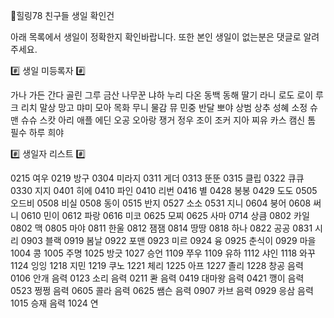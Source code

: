 🌈힐링78 친구들 생일 확인건

아래 목록에서 생일이 정확한지 확인바랍니다.
또한 본인 생일이 없는분은 댓글로 알려주세요.

#️⃣  생일 미등록자 #️⃣ 

가나 가든 간다 골린 그루
금산 나무꾼 냐하 누리 다온
동백 동해 딸기 라니 로도
로이 루크 리치 말상 망고
먀미 모아 목화 무니 물감
뮤 민중 반달 뽀야 상범
상추 성혜 소정 슈맨 슈슈
스캇 아리 애플 에딘 오공
오아랑 쟁거 정우 조이 조커
지아 찌유 카스 캠신 톰
필수 하루 희야

#️⃣  생일자 리스트 #️⃣

0215 여우
0219 방구
0304 미라지
0311 게더
0313 뚠뚠
0315 클립
0322 큐큐
0330 지지
0401 히에
0410 파인
0410 리번
0416 별
0428 봉봉
0429 도도
0505 오드비
0508 비실
0508 동이
0515 반지
0527 소소
0531 지니
0604 붕어
0608 써니
0610 민이
0612 파랑
0616 미코
0625 모찌
0625 사마
0714 상큼
0802 카일
0802 맥
0805 마야
0811 한울
0812 잼잼
0814 땅땅
0818 하나
0822 공공
0831 시리
0903 블랙
0919 봄날
0922 포맨
0923 미르
0924 융
0925 춘식이
0929 마을
1004 콩
1005 주명
1025 방긋
1027 승언
1109 쭈우
1109 유하
1112 샤인
1118 와꾸
1124 잉잉
1218 지민
1219 쿠노
1221 체리
1225 아프
1227 졸리
1228 창공
음력 0106 안개
음력 0123 소리
음력 0211 콴
음력 0419 대마왕
음력 0421 깽이
음력 0523 쩡쩡
음력 0605 콜라
음력 0625 쌤슨
음력 0907 카브
음력 0929 응삼
음력 1015 승재
음력 1024 연
